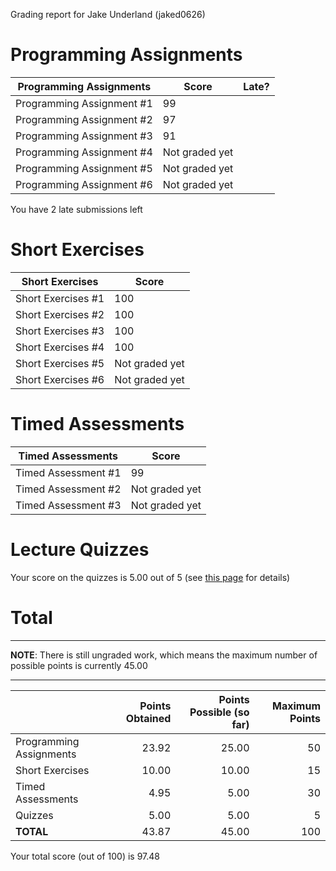 Grading report for Jake Underland (jaked0626)

Programming Assignments
=======================

|  Programming Assignments  |     Score      | Late? |
|---------------------------|----------------|-------|
| Programming Assignment #1 |             99 |       |
| Programming Assignment #2 |             97 |       |
| Programming Assignment #3 |             91 |       |
| Programming Assignment #4 | Not graded yet |       |
| Programming Assignment #5 | Not graded yet |       |
| Programming Assignment #6 | Not graded yet |       |

You have 2 late submissions left


Short Exercises
===============

|  Short Exercises   |     Score      |
|--------------------|----------------|
| Short Exercises #1 |            100 |
| Short Exercises #2 |            100 |
| Short Exercises #3 |            100 |
| Short Exercises #4 |            100 |
| Short Exercises #5 | Not graded yet |
| Short Exercises #6 | Not graded yet |


Timed Assessments
=================

|  Timed Assessments  |     Score      |
|---------------------|----------------|
| Timed Assessment #1 |             99 |
| Timed Assessment #2 | Not graded yet |
| Timed Assessment #3 | Not graded yet |


Lecture Quizzes
===============

Your score on the quizzes is 5.00 out of 5 (see [this page](lecture-details.md) for details)


Total
=====

---

**NOTE**: There is still ungraded work, which means the maximum
number of possible points is currently 45.00

---

|                         | Points Obtained | Points Possible (so far) | Maximum Points |
|-------------------------|----------------:|-------------------------:|---------------:|
| Programming Assignments |           23.92 |                    25.00 |             50 |
| Short Exercises         |           10.00 |                    10.00 |             15 |
| Timed Assessments       |            4.95 |                     5.00 |             30 |
| Quizzes                 |            5.00 |                     5.00 |              5 |
| **TOTAL**               |           43.87 |                    45.00 |            100 |

Your total score (out of 100) is 97.48

